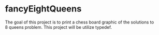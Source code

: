 # fancyEightQueens
The goal of this project is to print a chess board graphic of the solutions to 8 queens problem. This project will be utilize typedef. 
